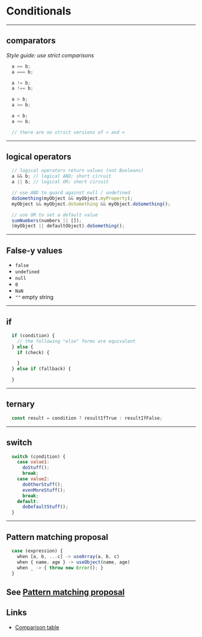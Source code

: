 # Conditionals

---
## comparators

_Style guide: use strict comparisons_

```javascript
  a == b;
  a === b;

  a != b;
  a !== b;

  a > b;
  a >= b;

  a < b;
  a <= b;

  // there are no strict versions of > and <
```

---
## logical operators

```javascript
  // logical operators return values (not Booleans)
  a && b; // logical AND; short circuit
  a || b; // logical OR; short circuit

  // use AND to guard against null / undefined
  doSomething(myObject && myObject.myProperty);
  myObject && myObject.doSomething && myObject.doSomething();

  // use OR to set a default value
  sumNumbers(numbers || []);
  (myObject || defaultObject).doSomething();
```

---
## False-y values

- `false`
- `undefined`
- `null`
- `0`
- `NaN`
-  `""` empty string

---
## if

```javascript
  if (condition) {
    // the following "else" forms are equivalent
  } else {
    if (check) {

    }
  } else if (fallback) {

  }
```

---
## ternary

```javascript
  const result = condition ? resultIfTrue : resultIfFalse;
```

---
## switch

```javascript
  switch (condition) {
    case value1:
      doStuff();
      break;
    case value2:
      doOtherStuff();
      evenMoreStuff();
      break;
    default:
      doDefaultStuff();
  }
```

---
## Pattern matching proposal

```javascript
  case (expression) {
    when [a, b, ...c] -> useArray(a, b, c)
    when { name, age } -> useObject(name, age)
    when _ -> { throw new Error(); }
  }
```
See [Pattern matching proposal](https://github.com/tc39/proposal-pattern-matching)
---

## Links

- [Comparison table](https://dorey.github.io/JavaScript-Equality-Table/)
